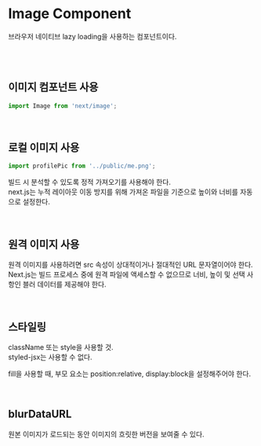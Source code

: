 # Image Component

브라우저 네이티브 lazy loading을 사용하는 컴포넌트이다.

</br>
</br>

## 이미지 컴포넌트 사용

```js
import Image from 'next/image';
```

</br>

## 로컬 이미지 사용

```js
import profilePic from '../public/me.png';
```

빌드 시 분석할 수 있도록 정적 가져오기를 사용해야 한다.  
next.js는 누적 레이아웃 이동 방지를 위해 가져온 파일을 기준으로 높이와 너비를 자동으로 설정한다.

</br>

## 원격 이미지 사용

원격 이미지를 사용하려면 src 속성이 상대적이거나 절대적인 URL 문자열이어야 한다.  
Next.js는 빌드 프로세스 중에 원격 파일에 액세스할 수 없으므로 너비, 높이 및 선택 사항인 블러 데이터를 제공해야 한다.

</br>

## 스타일링

className 또는 style을 사용할 것.  
styled-jsx는 사용할 수 없다.

fill을 사용할 때, 부모 요소는 position:relative, display:block을 설정해주어야 한다.

</br>

## blurDataURL

원본 이미지가 로드되는 동안 이미지의 흐릿한 버전을 보여줄 수 있다.

